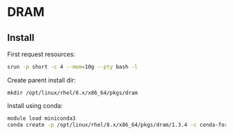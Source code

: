 # DRAM

## Install

First request resources:

```bash
srun -p short -c 4 --mem=10g --pty bash -l
```

Create parent install dir:

```
mkdir /opt/linux/rhel/8.x/x86_64/pkgs/dram
```

Install using conda:

```bash
module load miniconda3
conda create -p /opt/linux/rhel/8.x/x86_64/pkgs/dram/1.3.4 -c conda-forge -c bioconda dram
```
